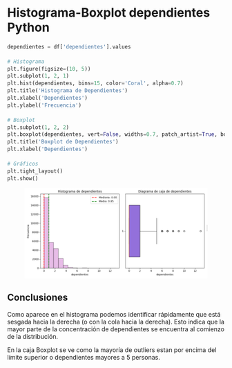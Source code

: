 # Histograma-Boxplot dependientes Python

```python
dependientes = df['dependientes'].values

# Histograma
plt.figure(figsize=(10, 5))
plt.subplot(1, 2, 1) 
plt.hist(dependientes, bins=15, color='Coral', alpha=0.7)
plt.title('Histograma de Dependientes')
plt.xlabel('Dependientes')
plt.ylabel('Frecuencia')

# Boxplot
plt.subplot(1, 2, 2) 
plt.boxplot(dependientes, vert=False, widths=0.7, patch_artist=True, boxprops=dict(facecolor='Orchid'))
plt.title('Boxplot de Dependientes')
plt.xlabel('Dependientes')

# Gráficos
plt.tight_layout()
plt.show()
```

<figure><img src="../../../../../.gitbook/assets/image (87).png" alt=""><figcaption></figcaption></figure>

## Conclusiones

Como aparece en el histograma podemos identificar rápidamente que está sesgada hacia la derecha (o con la cola hacia la derecha). Esto indica que la mayor parte de la concentración de dependientes se encuentra al comienzo de la distribución.

En la caja Boxplot se ve como la mayoría de outliers estan por encima del límite superior o dependientes mayores a 5 personas.

###

